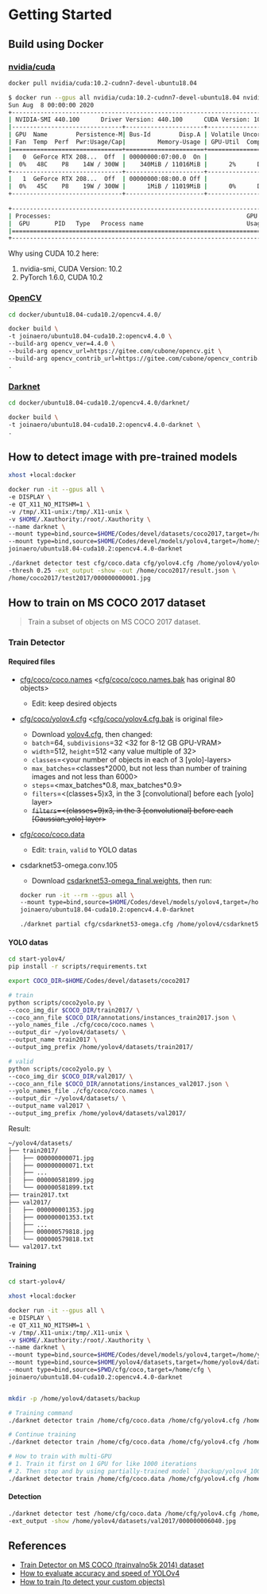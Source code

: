 # Getting Started

<!--  
```bash
$ nvidia-smi
Sun Aug  8 00:00:00 2020
+-----------------------------------------------------------------------------+
| NVIDIA-SMI 440.100      Driver Version: 440.100      CUDA Version: 10.2     |
|-------------------------------+----------------------+----------------------+
| GPU  Name        Persistence-M| Bus-Id        Disp.A | Volatile Uncorr. ECC |
| Fan  Temp  Perf  Pwr:Usage/Cap|         Memory-Usage | GPU-Util  Compute M. |
|===============================+======================+======================|
|   0  GeForce RTX 208...  Off  | 00000000:07:00.0  On |                  N/A |
|  0%   46C    P8    13W / 300W |    329MiB / 11016MiB |      3%      Default |
+-------------------------------+----------------------+----------------------+
|   1  GeForce RTX 208...  Off  | 00000000:08:00.0 Off |                  N/A |
|  0%   45C    P8    19W / 300W |      1MiB / 11019MiB |      0%      Default |
+-------------------------------+----------------------+----------------------+
                                                                               
+-----------------------------------------------------------------------------+
| Processes:                                                       GPU Memory |
|  GPU       PID   Type   Process name                             Usage      |
|=============================================================================|
|    0      1257      G   /usr/lib/xorg/Xorg                           159MiB |
|    0      1620      G   /usr/bin/gnome-shell                         123MiB |
|    0      3195      G   ...quest-channel-token=1242754644392399813    43MiB |
+-----------------------------------------------------------------------------+
```
-->

## Build using Docker

### [nvidia/cuda](https://hub.docker.com/r/nvidia/cuda)

```bash
docker pull nvidia/cuda:10.2-cudnn7-devel-ubuntu18.04
```

```bash
$ docker run --gpus all nvidia/cuda:10.2-cudnn7-devel-ubuntu18.04 nvidia-smi
Sun Aug  8 00:00:00 2020
+-----------------------------------------------------------------------------+
| NVIDIA-SMI 440.100      Driver Version: 440.100      CUDA Version: 10.2     |
|-------------------------------+----------------------+----------------------+
| GPU  Name        Persistence-M| Bus-Id        Disp.A | Volatile Uncorr. ECC |
| Fan  Temp  Perf  Pwr:Usage/Cap|         Memory-Usage | GPU-Util  Compute M. |
|===============================+======================+======================|
|   0  GeForce RTX 208...  Off  | 00000000:07:00.0  On |                  N/A |
|  0%   48C    P8    14W / 300W |    340MiB / 11016MiB |      2%      Default |
+-------------------------------+----------------------+----------------------+
|   1  GeForce RTX 208...  Off  | 00000000:08:00.0 Off |                  N/A |
|  0%   45C    P8    19W / 300W |      1MiB / 11019MiB |      0%      Default |
+-------------------------------+----------------------+----------------------+
                                                                               
+-----------------------------------------------------------------------------+
| Processes:                                                       GPU Memory |
|  GPU       PID   Type   Process name                             Usage      |
|=============================================================================|
+-----------------------------------------------------------------------------+
```

Why using CUDA 10.2 here:

1. nvidia-smi, CUDA Version: 10.2
2. PyTorch 1.6.0, CUDA 10.2

<!--
docker run -it --gpus all nvidia/cuda:10.2-cudnn7-devel-ubuntu18.04
-->

### [OpenCV](https://github.com/opencv/opencv)

```bash
cd docker/ubuntu18.04-cuda10.2/opencv4.4.0/

docker build \
-t joinaero/ubuntu18.04-cuda10.2:opencv4.4.0 \
--build-arg opencv_ver=4.4.0 \
--build-arg opencv_url=https://gitee.com/cubone/opencv.git \
--build-arg opencv_contrib_url=https://gitee.com/cubone/opencv_contrib.git \
.
```

<!--
docker run -it --gpus all joinaero/ubuntu18.04-cuda10.2:opencv4.4.0
-->

<!--
#9 99.47 W: GPG error: https://developer.download.nvidia.cn/compute/cuda/repos/ubuntu1804/x86_64  Release: The following signatures were invalid: BADSIG F60F4B3D7FA2AF80 cudatools <cudatools@nvidia.com>
#9 99.47 E: The repository 'https://developer.download.nvidia.com/compute/cuda/repos/ubuntu1804/x86_64  Release' is not signed.
-->
<!--
#9 1398. [ 63%] Building CXX object modules/xfeatures2d/CMakeFiles/opencv_xfeatures2d.dir/src/boostdesc.cpp.o
#9 1398. /codes/opencv_contrib/modules/xfeatures2d/src/boostdesc.cpp:654:20: fatal error: boostdesc_bgm.i: No such file or directory
#9 1398.            #include "boostdesc_bgm.i"
-->

### [Darknet](https://github.com/AlexeyAB/darknet)

```bash
cd docker/ubuntu18.04-cuda10.2/opencv4.4.0/darknet/

docker build \
-t joinaero/ubuntu18.04-cuda10.2:opencv4.4.0-darknet \
.
```

<!--
#9 147.6 /usr/bin/ld: warning: libcuda.so.1, needed by libdarknet.so, not found (try using -rpath or -rpath-link)
#9 147.6 libdarknet.so: undefined reference to `cuCtxGetCurrent'
#9 147.6 collect2: error: ld returned 1 exit status
-->

## How to detect image with pre-trained models

```bash
xhost +local:docker

docker run -it --gpus all \
-e DISPLAY \
-e QT_X11_NO_MITSHM=1 \
-v /tmp/.X11-unix:/tmp/.X11-unix \
-v $HOME/.Xauthority:/root/.Xauthority \
--name darknet \
--mount type=bind,source=$HOME/Codes/devel/datasets/coco2017,target=/home/coco2017 \
--mount type=bind,source=$HOME/Codes/devel/models/yolov4,target=/home/yolov4 \
joinaero/ubuntu18.04-cuda10.2:opencv4.4.0-darknet
```

```bash
./darknet detector test cfg/coco.data cfg/yolov4.cfg /home/yolov4/yolov4.weights \
-thresh 0.25 -ext_output -show -out /home/coco2017/result.json \
/home/coco2017/test2017/000000000001.jpg
```

<!--
CUDA status Error: file: /home/darknet/src/dark_cuda.c : () : line: 39 : build time: Aug 10 2020 - 00:00:00

 CUDA Error: forward compatibility was attempted on non supported HW
CUDA Error: forward compatibility was attempted on non supported HW: Operation not permitted
-->

## How to train on MS COCO 2017 dataset

> Train a subset of objects on MS COCO 2017 dataset.

### Train Detector

#### Required files

* [cfg/coco/coco.names](../cfg/coco/coco.names) &lt;[cfg/coco/coco.names.bak](../cfg/coco/coco.names.bak) has original 80 objects&gt;
  * Edit: keep desired objects
* [cfg/coco/yolov4.cfg](../cfg/coco/yolov4.cfg) &lt;[cfg/coco/yolov4.cfg.bak](../cfg/coco/yolov4.cfg.bak) is original file&gt;
  * Download [yolov4.cfg](https://raw.githubusercontent.com/AlexeyAB/darknet/master/cfg/yolov4.cfg), then changed:
  * `batch`=64, `subdivisions`=32 &lt;32 for 8-12 GB GPU-VRAM&gt;
  * `width`=512, `height`=512 &lt;any value multiple of 32&gt;
  * `classes`=&lt;your number of objects in each of 3 [yolo]-layers&gt;
  * `max_batches`=&lt;classes\*2000, but not less than number of training images and not less than 6000&gt;
  * `steps`=&lt;max_batches\*0.8, max_batches\*0.9&gt;
  * `filters`=&lt;(classes+5)x3, in the 3 [convolutional] before each [yolo] layer&gt;
  * <s>`filters`=&lt;(classes+9)x3, in the 3 [convolutional] before each [Gaussian_yolo] layer&gt;</s>
* [cfg/coco/coco.data](../cfg/coco/coco.data)
  * Edit: `train`, `valid` to YOLO datas
* csdarknet53-omega.conv.105
  * Download [csdarknet53-omega_final.weights](https://drive.google.com/open?id=18jCwaL4SJ-jOvXrZNGHJ5yz44g9zi8Hm), then run:

  ```bash
  docker run -it --rm --gpus all \
  --mount type=bind,source=$HOME/Codes/devel/models/yolov4,target=/home/yolov4 \
  joinaero/ubuntu18.04-cuda10.2:opencv4.4.0-darknet

  ./darknet partial cfg/csdarknet53-omega.cfg /home/yolov4/csdarknet53-omega_final.weights /home/yolov4/csdarknet53-omega.conv.105 105
  ```

#### YOLO datas

```bash
cd start-yolov4/
pip install -r scripts/requirements.txt

export COCO_DIR=$HOME/Codes/devel/datasets/coco2017

# train
python scripts/coco2yolo.py \
--coco_img_dir $COCO_DIR/train2017/ \
--coco_ann_file $COCO_DIR/annotations/instances_train2017.json \
--yolo_names_file ./cfg/coco/coco.names \
--output_dir ~/yolov4/datasets/ \
--output_name train2017 \
--output_img_prefix /home/yolov4/datasets/train2017/

# valid
python scripts/coco2yolo.py \
--coco_img_dir $COCO_DIR/val2017/ \
--coco_ann_file $COCO_DIR/annotations/instances_val2017.json \
--yolo_names_file ./cfg/coco/coco.names \
--output_dir ~/yolov4/datasets/ \
--output_name val2017 \
--output_img_prefix /home/yolov4/datasets/val2017/
```

Result:

```txt
~/yolov4/datasets/
├── train2017/
│   ├── 000000000071.jpg
│   ├── 000000000071.txt
│   ├── ...
│   ├── 000000581899.jpg
│   └── 000000581899.txt
├── train2017.txt
├── val2017/
│   ├── 000000001353.jpg
│   ├── 000000001353.txt
│   ├── ...
│   ├── 000000579818.jpg
│   └── 000000579818.txt
└── val2017.txt
```

#### Training

```bash
cd start-yolov4/

xhost +local:docker

docker run -it --gpus all \
-e DISPLAY \
-e QT_X11_NO_MITSHM=1 \
-v /tmp/.X11-unix:/tmp/.X11-unix \
-v $HOME/.Xauthority:/root/.Xauthority \
--name darknet \
--mount type=bind,source=$HOME/Codes/devel/models/yolov4,target=/home/yolov4 \
--mount type=bind,source=$HOME/yolov4/datasets,target=/home/yolov4/datasets \
--mount type=bind,source=$PWD/cfg/coco,target=/home/cfg \
joinaero/ubuntu18.04-cuda10.2:opencv4.4.0-darknet


mkdir -p /home/yolov4/datasets/backup

# Training command
./darknet detector train /home/cfg/coco.data /home/cfg/yolov4.cfg /home/yolov4/csdarknet53-omega.conv.105

# Continue training
./darknet detector train /home/cfg/coco.data /home/cfg/yolov4.cfg /home/yolov4/datasets/backup/yolov4_last.weights

# How to train with multi-GPU
# 1. Train it first on 1 GPU for like 1000 iterations
# 2. Then stop and by using partially-trained model `/backup/yolov4_1000.weights` run training with multigpu
./darknet detector train /home/cfg/coco.data /home/cfg/yolov4.cfg /home/yolov4/datasets/backup/yolov4_1000.weights -gpus 0,1
```

#### Detection

```bash
./darknet detector test /home/cfg/coco.data /home/cfg/yolov4.cfg /home/yolov4/datasets/backup/yolov4_final.weights \
-ext_output -show /home/yolov4/datasets/val2017/000000006040.jpg
```

<!--
### Evaluate Accuracy and FPS
-->

## References

* [Train Detector on MS COCO (trainvalno5k 2014) dataset](https://github.com/AlexeyAB/darknet/wiki/Train-Detector-on-MS-COCO-(trainvalno5k-2014)-dataset)
* [How to evaluate accuracy and speed of YOLOv4](https://github.com/AlexeyAB/darknet/wiki/How-to-evaluate-accuracy-and-speed-of-YOLOv4)
* [How to train (to detect your custom objects)](https://github.com/AlexeyAB/darknet#how-to-train-to-detect-your-custom-objects)

<!--
* [Pytorch搭建YoloV4目标检测平台](https://blog.csdn.net/weixin_44791964/article/details/106214657)
-->

